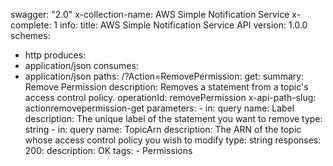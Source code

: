 swagger: "2.0"
x-collection-name: AWS Simple Notification Service
x-complete: 1
info:
  title: AWS Simple Notification Service API
  version: 1.0.0
schemes:
- http
produces:
- application/json
consumes:
- application/json
paths:
  /?Action=RemovePermission:
    get:
      summary: Remove Permission
      description: Removes a statement from a topic's access control policy.
      operationId: removePermission
      x-api-path-slug: actionremovepermission-get
      parameters:
      - in: query
        name: Label
        description: The unique label of the statement you want to remove
        type: string
      - in: query
        name: TopicArn
        description: The ARN of the topic whose access control policy you wish to
          modify
        type: string
      responses:
        200:
          description: OK
      tags:
      - Permissions